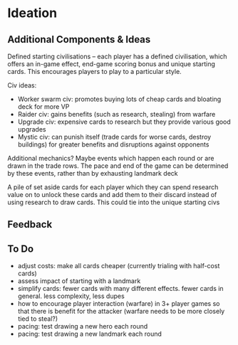 # Ideation

## Additional Components & Ideas
Defined starting civilisations – each player has a defined civilisation, which offers an in-game effect, end-game scoring bonus and unique starting cards. This encourages players to play to a particular style.

Civ ideas:
- Worker swarm civ: promotes buying lots of cheap cards and bloating deck for more VP
- Raider civ: gains benefits (such as research, stealing) from warfare
- Upgrade civ: expensive cards to research but they provide various good upgrades
- Mystic civ: can punish itself (trade cards for worse cards, destroy buildings) for greater benefits and disruptions against opponents

Additional mechanics? Maybe events which happen each round or are drawn in the trade rows. The pace and end of the game can be determined by these events, rather than by exhausting landmark deck

A pile of set aside cards for each player which they can spend research value on to unlock these cards and add them to their discard instead of using research to draw cards. This could tie into the unique starting civs

## Feedback


## To Do
- adjust costs: make all cards cheaper (currently trialing with half-cost cards)
- assess impact of starting with a landmark
- simplify cards: fewer cards with many different effects. fewer cards in general. less complexity, less dupes
- how to encourage player interaction (warfare) in 3+ player games so that there is benefit for the attacker (warfare needs to be more closely tied to steal?)
- pacing: test drawing a new hero each round
- pacing: test drawing a new landmark each round

